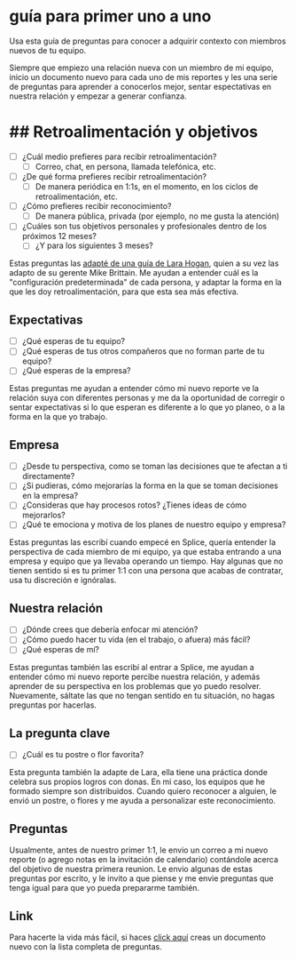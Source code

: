 # guía para primer uno a uno

Usa esta guía de preguntas para conocer a adquirir contexto con miembros nuevos de tu equipo.

Siempre que empiezo una relación nueva con un miembro de mi equipo, inicio un documento nuevo para cada uno de mis reportes y les una serie de preguntas para aprender a conocerlos mejor, sentar espectativas en nuestra relación y empezar a generar confianza.

# ## Retroalimentación y objetivos

- [ ] ¿Cuál medio prefieres para recibir retroalimentación?
	- [ ] Correo, chat, en persona, llamada telefónica, etc.
- [ ] ¿De qué forma prefieres recibir retroalimentación?
	- [ ] De manera periódica en 1:1s, en el momento, en los ciclos de retroalimentación, etc.
- [ ] ¿Cómo prefieres recibir reconocimiento?
	- [ ] De manera pública, privada (por ejemplo, no me gusta la atención)
- [ ] ¿Cuáles son tus objetivos personales y profesionales dentro de los próximos 12 meses?
	- [ ] ¿Y para los siguientes 3 meses?

Estas preguntas las [adapté de una guía de Lara Hogan](https://larahogan.me/blog/first-one-on-one-questions/), quien a su vez las adapto de su gerente Mike Brittain. Me ayudan a entender cuál es la "configuración predeterminada" de cada persona, y adaptar la forma en la que les doy retroalimentación, para que esta sea más efectiva.

## Expectativas

- [ ] ¿Qué esperas de tu equipo?
- [ ] ¿Qué esperas de tus otros compañeros que no forman parte de tu equipo?
- [ ] ¿Qué esperas de la empresa?

Estas preguntas me ayudan a entender cómo mi nuevo reporte ve la relación suya con diferentes personas y me da la oportunidad de corregir o sentar expectativas si lo que esperan es diferente a lo que yo planeo, o a la forma en la que yo trabajo.

## Empresa

- [ ] ¿Desde tu perspectiva, como se toman las decisiones que te afectan a ti directamente?
- [ ] ¿Si pudieras, cómo mejorarías la forma en la que se toman decisiones en la empresa?
- [ ] ¿Consideras que hay procesos rotos? ¿Tienes ideas de cómo mejorarlos?
- [ ] ¿Qué te emociona y motiva de los planes de nuestro equipo y empresa?

Estas preguntas las escribí cuando empecé en Splice, quería entender la perspectiva de cada miembro de mi equipo, ya que estaba entrando a una empresa y equipo que ya llevaba operando un tiempo. Hay algunas que no tienen sentido si es tu primer 1:1 con una persona que acabas de contratar, usa tu discreción e ignóralas.

## Nuestra relación
- [ ] ¿Dónde crees que debería enfocar mi atención?
- [ ] ¿Cómo puedo hacer tu vida (en el trabajo, o afuera) más fácil?
- [ ] ¿Qué esperas de mí?

Estas preguntas también las escribí al entrar a Splice, me ayudan a entender cómo mi nuevo reporte percibe nuestra relación, y además aprender de su perspectiva en los problemas que yo puedo resolver. Nuevamente, sáltate las que no tengan sentido en tu situación, no hagas preguntas por hacerlas.

## La pregunta clave

- [ ] ¿Cuál es tu postre o flor favorita?

Esta pregunta también la adapte de Lara, ella tiene una práctica donde celebra sus propios logros con donas. En mi caso, los equipos que he formado siempre son distribuidos. Cuando quiero reconocer a alguien, le envió un postre, o flores y me ayuda a personalizar este reconocimiento.


## Preguntas

Usualmente, antes de nuestro primer 1:1, le envio un correo a mi nuevo reporte (o agrego notas en la invitación de calendario) contándole acerca del objetivo de nuestra primera reunion. Le envio algunas de estas preguntas por escrito, y le invito a que piense y me envie preguntas que tenga igual para que yo pueda prepararme también.


## Link

Para hacerte la vida más fácil, si haces [click aquí](https://bit.ly/primer-1-1) creas un documento nuevo con la lista completa de preguntas.
